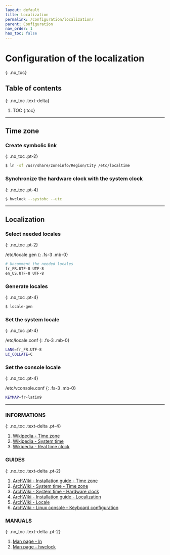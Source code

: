 ```yaml
---
layout: default
title: Localization
permalink: /configuration/localization/
parent: Configuration
nav_order: 1
has_toc: false
---
```


# Configuration of the localization
{: .no_toc}

## Table of contents
{: .no_toc .text-delta}

1. TOC
{:toc}

---

## Time zone

### Create symbolic link
{: .no_toc .pt-2}

```bash
$ ln -sf /usr/share/zoneinfo/Region/City /etc/localtime
```

### Synchronize the hardware clock with the system clock
{: .no_toc .pt-4}

```bash
$ hwclock --systohc --utc
```

---

## Localization

### Select needed locales
{: .no_toc .pt-2}

/etc/locale.gen
{: .fs-3 .mb-0}

```bash
# Uncomment the needed locales
fr_FR.UTF-8 UTF-8
en_US.UTF-8 UTF-8
```

### Generate locales
{: .no_toc .pt-4}

```bash
$ locale-gen
```

### Set the system locale
{: .no_toc .pt-4}

/etc/locale.conf
{: .fs-3 .mb-0}

```bash
LANG=fr_FR.UTF-8
LC_COLLATE=C
```

### Set the console locale
{: .no_toc .pt-4}

/etc/vconsole.conf
{: .fs-3 .mb-0}

```bash
KEYMAP=fr-latin9
```

---

### INFORMATIONS
{: .no_toc .text-delta .pt-4}

1. [Wikipedia - Time zone](https://en.wikipedia.org/wiki/Time_zone)
1. [Wikipedia - System time](https://en.wikipedia.org/wiki/System_time)
1. [Wikipedia - Real time clock](https://en.wikipedia.org/wiki/Real-time_clock)

### GUIDES
{: .no_toc .text-delta .pt-2}

1. [ArchWiki - Installation guide - Time zone](https://wiki.archlinux.org/index.php/Installation_guide#Time_zone)
1. [ArchWiki - System time - Time zone](https://wiki.archlinux.org/index.php/System_time#Time_zone)
1. [ArchWiki - System time - Hardware clock](https://wiki.archlinux.org/index.php/System_time#Hardware_clock)
1. [ArchWiki - Installation guide - Localization](https://wiki.archlinux.org/index.php/Installation_guide#Localization)
1. [ArchWiki - Locale](https://wiki.archlinux.org/index.php/Locale)
1. [ArchWiki - Linux console - Keyboard configuration](https://wiki.archlinux.org/index.php/Linux_console/Keyboard_configuration)

### MANUALS
{: .no_toc .text-delta .pt-2}

1. [Man page - ln](https://jlk.fjfi.cvut.cz/arch/manpages/man/core/coreutils/ln.1.en)
1. [Man page - hwclock](https://jlk.fjfi.cvut.cz/arch/manpages/man/hwclock.8)
